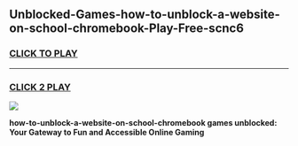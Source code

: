 
## Unblocked-Games-how-to-unblock-a-website-on-school-chromebook-Play-Free-scnc6
<h3>
<a href="https://premium76.site?title=how-to-unblock-a-website-on-school-chromebook&ref=20M">CLICK TO PLAY</a></h3>
<hr>

<h3>
<a href="https://premium76.site?title=how-to-unblock-a-website-on-school-chromebook&ref=20M">CLICK 2 PLAY</a>
  
</h3>

<a href="https://premium76.site?title=how-to-unblock-a-website-on-school-chromebook&ref=19M"><img src="https://clearcache.store/games.png"></a>


**how-to-unblock-a-website-on-school-chromebook games unblocked: Your Gateway to Fun and Accessible Online Gaming**
